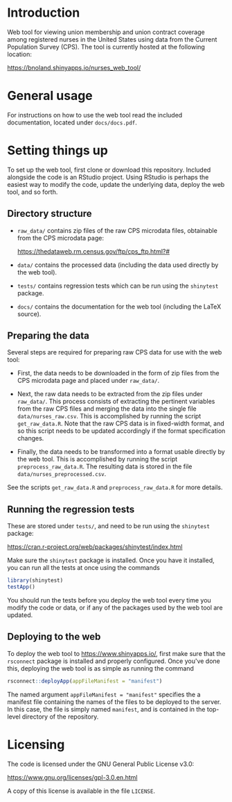 # Introduction

Web tool for viewing union membership and union contract coverage among
registered nurses in the United States using data from the Current Population
Survey (CPS). The tool is currently hosted at the following location:

<https://bnoland.shinyapps.io/nurses_web_tool/>

# General usage

For instructions on how to use the web tool read the included documentation,
located under `docs/docs.pdf`.

# Setting things up

To set up the web tool, first clone or download this repository. Included
alongside the code is an RStudio project. Using RStudio is perhaps the easiest
way to modify the code, update the underlying data, deploy the web tool, and so
forth.

## Directory structure

* `raw_data/` contains zip files of the raw CPS microdata files, obtainable from
the CPS microdata page:

    <https://thedataweb.rm.census.gov/ftp/cps_ftp.html?#>

* `data/` contains the processed data (including the data used directly by the
web tool).

* `tests/` contains regression tests which can be run using the `shinytest`
package.

* `docs/` contains the documentation for the web tool (including the LaTeX
source).

## Preparing the data

Several steps are required for preparing raw CPS data for use with the web tool:

* First, the data needs to be downloaded in the form of zip files from the CPS
microdata page and placed under `raw_data/`.

* Next, the raw data needs to be extracted from the zip files under `raw_data/`.
This process consists of extracting the pertinent variables from the raw CPS
files and merging the data into the single file `data/nurses_raw.csv`. This is
accomplished by running the script `get_raw_data.R`. Note that the raw CPS data
is in fixed-width format, and so this script needs to be updated accordingly if
the format specification changes.

* Finally, the data needs to be transformed into a format usable directly by the
web tool. This is accomplished by running the script `preprocess_raw_data.R`.
The resulting data is stored in the file `data/nurses_preprocessed.csv`.

See the scripts `get_raw_data.R` and `preprocess_raw_data.R` for more details.

## Running the regression tests

These are stored under `tests/`, and need to be run using the `shinytest`
package:

<https://cran.r-project.org/web/packages/shinytest/index.html>

Make sure the `shinytest` package is installed. Once you have it installed, you
can run all the tests at once using the commands
```r
library(shinytest)
testApp()
```
You should run the tests before you deploy the web tool every time you modify
the code or data, or if any of the packages used by the web tool are updated.

## Deploying to the web

To deploy the web tool to <https://www.shinyapps.io/>, first make sure that the
`rsconnect` package is installed and properly configured. Once you've done this,
deploying the web tool is as simple as running the command
```r
rsconnect::deployApp(appFileManifest = "manifest")
```
The named argument `appFileManifest = "manifest"` specifies the a manifest file
containing the names of the files to be deployed to the server. In this case,
the file is simply named `manifest`, and is contained in the top-level directory
of the repository.

# Licensing

The code is licensed under the GNU General Public License v3.0:

<https://www.gnu.org/licenses/gpl-3.0.en.html>

A copy of this license is available in the file `LICENSE`.
